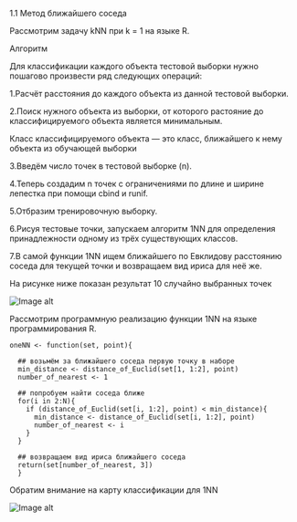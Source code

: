 1.1 Метод ближайшего соседа

Рассмотрим задачу kNN при k = 1 на языке R.

Алгоритм

Для классификации каждого объекта тестовой выборки нужно пошагово произвести ряд следующих операций:

1.Расчёт расстояния до каждого объекта из данной тестовой выборки.

2.Поиск нужного объекта из выборки, от которого растояние до классифицируемого объекта является минимальным.

Класс классифицируемого объекта — это класс, ближайшего к нему объекта из обучающей выборки

3.Введём число точек в тестовой выборке (n). 

4.Теперь создадим n точек с ограничениями по длине и ширине лепестка при помощи cbind и runif. 

5.Отбразим тренировочную выборку. 

6.Рисуя тестовые точки, запускаем алгоритм 1NN для определения принадлежности одному из трёх существующих классов. 

7.В самой функции 1NN ищем ближайшего по Евклидову расстоянию соседа для текущей точки и возвращаем вид ириса для неё же. 

На рисунке ниже показан результат 10 случайно выбранных точек

![Image alt](https://github.com/Ragnarok7861/Victor/blob/master/1nn_10points.png)


Рассмотрим программную реализацию функции 1NN на языке программирования R.
```
oneNN <- function(set, point){
  
  ## возьмём за ближайшего соседа первую точку в наборе
  min_distance <- distance_of_Euclid(set[1, 1:2], point)
  number_of_nearest <- 1
  
  ## попробуем найти соседа ближе
  for(i in 2:N){
    if (distance_of_Euclid(set[i, 1:2], point) < min_distance){
      min_distance <- distance_of_Euclid(set[i, 1:2], point)
      number_of_nearest <- i
    }
  }
  
  ## возвращаем вид ириса ближайшего соседа
  return(set[number_of_nearest, 3])
  }
  ```
  Обратим внимание на карту классификации для 1NN
  
![Image alt](https://github.com/Ragnarok7861/Victor/blob/master/1nn_map.png)


